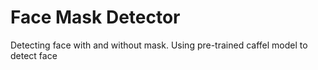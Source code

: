 # Face Mask Detector

Detecting face with and without mask.
Using pre-trained caffel model to detect face
